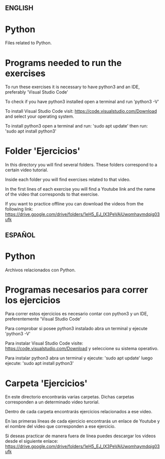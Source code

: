 ## ENGLISH

# Python
Files related to Python.

# Programs needed to run the exercises
To run these exercises it is necessary to have python3 and an IDE, preferably 'Visual Studio Code'

To check if you have python3 installed open a terminal and run 'python3 -V'

To install Visual Studio Code visit:
https://code.visualstudio.com/Download
and select your operating system.

To install python3 open a terminal and run:
'sudo apt update'
then run:
'sudo apt install python3'

# Folder 'Ejercicios'
In this directory you will find several folders. These folders correspond to a certain video tutorial.

Inside each folder you will find exercises related to that video.

In the first lines of each exercise you will find a Youtube link and the name of the video that corresponds to that exercise.

If you want to practice offline you can download the videos from the following link:
https://drive.google.com/drive/folders/1eH5_EJ_lX3PeVAiUwomhaymdqig03ufk

## ESPAÑOL

# Python
Archivos relacionados con Python.

# Programas necesarios para correr los ejercicios
Para correr estos ejercicios es necesario contar con python3 y un IDE, preferentemente 'Visual Studio Code'

Para comprobar si posee python3 instalado abra un terminal y ejecute 'python3 -V'

Para instalar Visual Studio Code visite:
https://code.visualstudio.com/Download
y seleccione su sistema operativo.

Para instalar python3 abra un terminal y ejecute:
'sudo apt update'
luego ejecute:
'sudo apt install python3'

# Carpeta 'Ejercicios'
En este directorio encontrarás varias carpetas. Dichas carpetas corresponden a un determinado video turorial.

Dentro de cada carpeta encontrarás ejercicios relacionados a ese video.

En las primeras líneas de cada ejercicio encontrarás un enlace de Youtube y el nombre del video que corresponden a ese ejercicio.

Si deseas practicar de manera fuera de línea puedes descargar los videos desde el siguiente enlace:
https://drive.google.com/drive/folders/1eH5_EJ_lX3PeVAiUwomhaymdqig03ufk